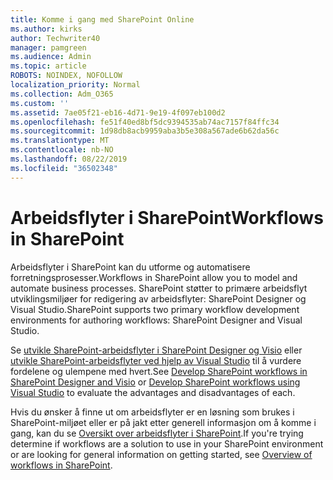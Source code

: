 ```yaml
---
title: Komme i gang med SharePoint Online
ms.author: kirks
author: Techwriter40
manager: pamgreen
ms.audience: Admin
ms.topic: article
ROBOTS: NOINDEX, NOFOLLOW
localization_priority: Normal
ms.collection: Adm_O365
ms.custom: ''
ms.assetid: 7ae05f21-eb16-4d71-9e19-4f097eb100d2
ms.openlocfilehash: fe51f40ed8bf5dc9394535ab74ac7157f84ffc34
ms.sourcegitcommit: 1d98db8acb9959aba3b5e308a567ade6b62da56c
ms.translationtype: MT
ms.contentlocale: nb-NO
ms.lasthandoff: 08/22/2019
ms.locfileid: "36502348"
---
```

# <a name="workflows-in-sharepoint"></a><span data-ttu-id="f0999-102">Arbeidsflyter i SharePoint</span><span class="sxs-lookup"><span data-stu-id="f0999-102">Workflows in SharePoint</span></span>

<span data-ttu-id="f0999-103">Arbeidsflyter i SharePoint kan du utforme og automatisere forretningsprosesser.</span><span class="sxs-lookup"><span data-stu-id="f0999-103">Workflows in SharePoint allow you to model and automate business processes.</span></span> <span data-ttu-id="f0999-104">SharePoint støtter to primære arbeidsflyt utviklingsmiljøer for redigering av arbeidsflyter: SharePoint Designer og Visual Studio.</span><span class="sxs-lookup"><span data-stu-id="f0999-104">SharePoint supports two primary workflow development environments for authoring workflows: SharePoint Designer and Visual Studio.</span></span> 

<span data-ttu-id="f0999-105">Se [utvikle SharePoint-arbeidsflyter i SharePoint Designer og Visio](https://docs.microsoft.com/sharepoint/dev/general-development/develop-sharepoint-workflows-using-visual-studio) eller [utvikle SharePoint-arbeidsflyter ved hjelp av Visual Studio](https://docs.microsoft.com/sharepoint/dev/general-development/develop-sharepoint-workflows-using-visual-studio) til å vurdere fordelene og ulempene med hvert.</span><span class="sxs-lookup"><span data-stu-id="f0999-105">See [Develop SharePoint workflows in SharePoint Designer and Visio](https://docs.microsoft.com/sharepoint/dev/general-development/develop-sharepoint-workflows-using-visual-studio) or [Develop SharePoint workflows using Visual Studio](https://docs.microsoft.com/sharepoint/dev/general-development/develop-sharepoint-workflows-using-visual-studio) to evaluate the advantages and disadvantages of each.</span></span> 

<span data-ttu-id="f0999-106">Hvis du ønsker å finne ut om arbeidsflyter er en løsning som brukes i SharePoint-miljøet eller er på jakt etter generell informasjon om å komme i gang, kan du se [Oversikt over arbeidsflyter i SharePoint](https://docs.microsoft.com/sharepoint/dev/general-development/get-started-with-workflows-in-sharepoint#overview-of-workflows-in-sharepoint).</span><span class="sxs-lookup"><span data-stu-id="f0999-106">If you're trying determine if workflows are a solution to use in your SharePoint environment or are looking for general information on getting started, see [Overview of workflows in SharePoint](https://docs.microsoft.com/sharepoint/dev/general-development/get-started-with-workflows-in-sharepoint#overview-of-workflows-in-sharepoint).</span></span>